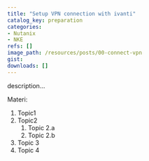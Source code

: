 ```yaml
---
title: "Setup VPN connection with ivanti"
catalog_key: preparation
categories:
- Nutanix
- NKE
refs: []
image_path: /resources/posts/00-connect-vpn
gist: 
downloads: []
---
```



description...

<!--more-->

Materi: 

1. Topic1
2. Topic2
    1. Topic 2.a
    2. Topic 2.b
3. Topic 3
4. Topic 4